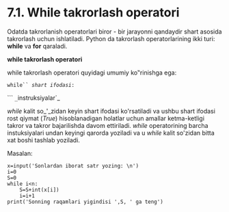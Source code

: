 # 7.1. While takrorlash operatori

Odatda takrorlanish operatorlari biror - bir jarayonni qandaydir shart asosida takrorlash uchun ishlatiladi. Python da takrorlash operatorlarining ikki turi: **while** va **for** qaraladi.&#x20;

**while takrorlash operatori**

while takrorlash operatori quyidagi umumiy ko‟rinishga ega:

`while`` `_`shart ifodasi`_`:`

&#x20;       ```        `_`instruksiyalar`_&#x20;

_while_ kalit so_'_zidan keyin shart ifodasi ko'rsatiladi va ushbu shart ifodasi rost qiymat (_True_) hisoblanadigan holatlar uchun amallar ketma-ketligi takror va takror bajarilishda davom ettiriladi. _while_ operatorining barcha instuksiyalari undan keyingi qarorda yoziladi va u _while_ kalit so'zidan bitta xat boshi tashlab yoziladi.&#x20;

Masalan:

```
x=input('Sonlardan iborat satr yozing: \n')
i=0
S=0
while i<n:
    S=S+int(x[i])
    i=i+1
print('Sonning raqamlari yigindisi ',S, ' ga teng')
```
